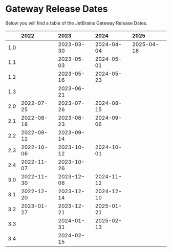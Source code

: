 # Gateway Release Dates
Below you will find a table of the JetBrains Gateway Release Dates.

|     | 2022       | 2023       | 2024       | 2025       |
|----:|:-----------|:-----------|:-----------|:-----------|
| 1.0 |            | 2023-03-30 | 2024-04-04 | 2025-04-16 |
| 1.1 |            | 2023-05-03 | 2024-05-01 |            |
| 1.2 |            | 2023-05-16 | 2024-05-23 |            |
| 1.3 |            | 2023-06-21 |            |            |
| 2.0 | 2022-07-25 | 2023-07-26 | 2024-08-15 |            |
| 2.1 | 2022-08-18 | 2023-08-23 | 2024-09-06 |            |
| 2.2 | 2022-09-12 | 2023-09-14 |            |            |
| 2.3 | 2022-10-06 | 2023-10-12 | 2024-10-01 |            |
| 2.4 | 2022-11-07 | 2023-10-26 |            |            |
| 3.0 | 2022-11-30 | 2023-12-06 | 2024-11-12 |            |
| 3.1 | 2022-12-20 | 2023-12-14 | 2024-12-10 |            |
| 3.2 | 2023-01-27 | 2023-12-21 | 2025-01-21 |            |
| 3.3 |            | 2024-01-31 | 2025-02-13 |            |
| 3.4 |            | 2024-02-15 |            |            |